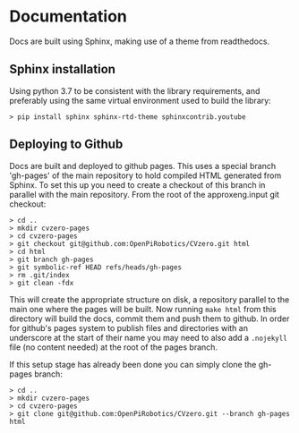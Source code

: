 # Documentation

Docs are built using Sphinx, making use of a theme from readthedocs.

## Sphinx installation

Using python 3.7 to be consistent with the library requirements, and preferably
using the same virtual environment used to build the library:

```
> pip install sphinx sphinx-rtd-theme sphinxcontrib.youtube
```

## Deploying to Github

Docs are built and deployed to github pages. This uses a special branch 'gh-pages' of the main repository to hold 
compiled HTML generated from Sphinx. To set this up you need to create a checkout of this branch in parallel with the
main repository. From the root of the approxeng.input git checkout:

```
> cd ..
> mkdir cvzero-pages
> cd cvzero-pages
> git checkout git@github.com:OpenPiRobotics/CVzero.git html
> cd html
> git branch gh-pages
> git symbolic-ref HEAD refs/heads/gh-pages
> rm .git/index
> git clean -fdx
```

This will create the appropriate structure on disk, a repository parallel to the main one where the pages
will be built. Now running ```make html``` from this directory will build the docs, commit them and push them to github.
In order for github's pages system to publish files and directories with an underscore at the start of their name you
may need to also add a ```.nojekyll``` file (no content needed) at the root of the pages branch.

If this setup stage has already been done you can simply clone the gh-pages branch:

```
> cd ..
> mkdir cvzero-pages
> cd cvzero-pages
> git clone git@github.com:OpenPiRobotics/CVzero.git --branch gh-pages html
```
